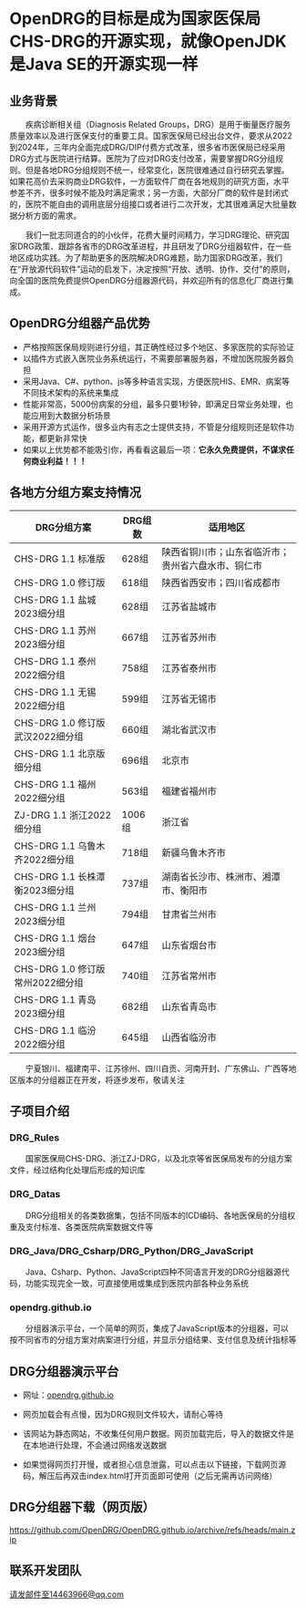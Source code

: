 # OpenDRG的目标是成为国家医保局CHS-DRG的开源实现，就像OpenJDK是Java SE的开源实现一样

## 业务背景

&emsp;&emsp;疾病诊断相关组（Diagnosis Related Groups，DRG）是用于衡量医疗服务质量效率以及进行医保支付的重要工具。国家医保局已经出台文件，要求从2022到2024年，三年内全面完成DRG/DIP付费方式改革，很多省市医保局已经采用DRG方式与医院进行结算。医院为了应对DRG支付改革，需要掌握DRG分组规则。但是各地DRG分组规则不统一，经常变化，医院很难通过自行研究去掌握。如果花高价去采购商业DRG软件，一方面软件厂商在各地规则的研究方面，水平参差不齐，很多时候不能及时满足需求；另一方面，大部分厂商的软件是封闭式的，医院不能自由的调用底层分组接口或者进行二次开发，尤其很难满足大批量数据分析方面的需求。

&emsp;&emsp;我们一批志同道合的的小伙伴，花费大量时间精力，学习DRG理论、研究国家DRG政策、跟踪各省市的DRG改革进程，并且研发了DRG分组器软件，在一些地区成功实践。为了帮助更多的医院解决DRG难题，助力国家DRG改革，我们在“开放源代码软件”运动的启发下，决定按照“开放、透明、协作、交付”的原则，向全国的医院免费提供OpenDRG分组器源代码，并欢迎所有的信息化厂商进行集成。

## OpenDRG分组器产品优势
* 严格按照医保局规则进行分组，其正确性经过多个地区、多家医院的实际验证
* 以插件方式嵌入医院业务系统运行，不需要部署服务器，不增加医院服务器负担
* 采用Java、C#、python、js等多种语言实现，方便医院HIS、EMR、病案等不同技术架构的系统来集成
* 性能非常高，5000份病案的分组，最多只要1秒钟，即满足日常业务处理，也能应用到大数据分析场景
* 采用开源方式运作，很多业内有志之士提供支持，不管是分组规则还是软件功能，都更新非常快
* 如果以上优势都不能吸引你，再看看这最后一项：**它永久免费提供，不谋求任何商业利益！！！**

## 各地方分组方案支持情况
|DRG分组方案|DRG组数|适用地区|
|-|-|-|
|CHS-DRG 1.1 标准版|628组| 陕西省铜川市；山东省临沂市；贵州省六盘水市、铜仁市|
|CHS-DRG 1.0 修订版|618组| 陕西省西安市；四川省成都市|
|CHS-DRG 1.1 盐城2023细分组|628组| 江苏省盐城市|
|CHS-DRG 1.1 苏州2023细分组|667组| 江苏省苏州市|
|CHS-DRG 1.1 泰州2022细分组|758组| 江苏省泰州市|
|CHS-DRG 1.1 无锡2022细分组|599组| 江苏省无锡市|
|CHS-DRG 1.0 修订版 武汉2022细分组|660组| 湖北省武汉市|
|CHS-DRG 1.1 北京版细分组|696组| 北京市|
|CHS-DRG 1.1 福州2022细分组|563组| 福建省福州市|
|ZJ-DRG 1.1 浙江2022细分组|1006组| 浙江省|
|CHS-DRG 1.1 乌鲁木齐2022细分组|718组| 新疆乌鲁木齐市|
|CHS-DRG 1.1 长株潭衡2023细分组|737组| 湖南省长沙市、株洲市、湘潭市、衡阳市|
|CHS-DRG 1.1 兰州2023细分组|794组| 甘肃省兰州市|
|CHS-DRG 1.1 烟台2023细分组|647组| 山东省烟台市|
|CHS-DRG 1.0 修订版 常州2022细分组|740组| 江苏省常州市|
|CHS-DRG 1.1 青岛2023细分组|682组| 山东省青岛市|
|CHS-DRG 1.1 临汾2022细分组|645组| 山西省临汾市|

&emsp;&emsp;宁夏银川、福建南平、江苏徐州、四川自贡、河南开封、广东佛山、广西等地区版本的分组器正在开发，将逐步发布，敬请关注

## 子项目介绍
### DRG_Rules
&emsp;&emsp;国家医保局CHS-DRG、浙江ZJ-DRG，以及北京等省医保局发布的分组方案文件，经过结构化处理后形成的知识库
### DRG_Datas
&emsp;&emsp;DRG分组相关的各类数据集，包括不同版本的ICD编码、各地医保局的分组权重及支付标准、各类医院病案数据文件等
### DRG_Java/DRG_Csharp/DRG_Python/DRG_JavaScript
&emsp;&emsp;Java、Csharp、Python、JavaScript四种不同语言开发的DRG分组器源代码，功能实现完全一致，可直接使用或集成到医院内部各种业务系统
### opendrg.github.io
&emsp;&emsp;分组器演示平台，一个简单的网页，集成了JavaScript版本的分组器，可以按不同省市的分组方案对病案进行分组，并显示分组结果、支付信息及统计指标等

## DRG分组器演示平台 
* 网址：[opendrg.github.io](https://opendrg.github.io/)

* 网页加载会有点慢，因为DRG规则文件较大，请耐心等待

* 该网站为静态网站，不收集任何用户数据。网页加载完后，导入的数据文件是在本地进行处理，不会通过网络发送数据

* 如果觉得网页打开慢，或者担心信息泄露，可以点击以下链接，下载网页源码，解压后再双击index.html打开页面即可使用（之后无需再访问网络）

## DRG分组器下载（网页版）
https://github.com/OpenDRG/OpenDRG.github.io/archive/refs/heads/main.zip

## 联系开发团队
请发邮件至14463966@qq.com
